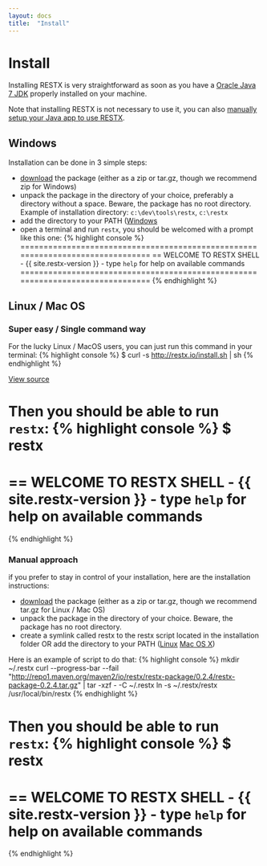 ```yaml
---
layout: docs
title:  "Install"
---
```

# Install

Installing RESTX is very straightforward as soon as you have a [Oracle Java 7 JDK](http://www.oracle.com/technetwork/java/javase/downloads/index.html) properly installed on your machine.

Note that installing RESTX is not necessary to use it, you can also [manually setup your Java app to use RESTX](manual-app-bootstrap.html).

## Windows
Installation can be done in 3 simple steps:
- [download](/download.html) the package (either as a zip or tar.gz, though we recommend zip for Windows)
- unpack the package in the directory of your choice, preferably a directory without a space. Beware, the package has no root directory. Example of installation directory: `c:\dev\tools\restx`, `c:\restx`
- add the directory to your PATH ([Windows](http://www.computerhope.com/issues/ch000549.htm)
- open a terminal and run `restx`, you should be welcomed with a prompt like this one:
{% highlight console %}
===============================================================================
== WELCOME TO RESTX SHELL - {{ site.restx-version }} - type `help` for help on available commands
===============================================================================
{% endhighlight %}

## Linux / Mac OS

### Super easy / Single command way
For the lucky Linux / MacOS users, you can just run this command in your terminal:
{% highlight console %}
$ curl -s http://restx.io/install.sh | sh
{% endhighlight %}

[View source](https://github.com/restx/restx/blob/gh-pages/install.sh)

Then you should be able to run `restx`:
{% highlight console %}
$ restx
===============================================================================
== WELCOME TO RESTX SHELL - {{ site.restx-version }} - type `help` for help on available commands
===============================================================================
{% endhighlight %}


### Manual approach
if you prefer to stay in control of your installation, here are the installation instructions:
- [download](/download.html) the package (either as a zip or tar.gz, though we recommend tar.gz for Linux / Mac OS)
- unpack the package in the directory of your choice. Beware, the package has no root directory.
- create a symlink called restx to the restx script located in the installation folder OR add the directory to your PATH ([Linux](http://www.troubleshooters.com/linux/prepostpath.htm) [Mac OS X](http://keito.me/tutorials/macosx_path))

Here is an example of script to do that:
{% highlight console %}
mkdir ~/.restx
curl --progress-bar --fail "http://repo1.maven.org/maven2/io/restx/restx-package/0.2.4/restx-package-0.2.4.tar.gz" | tar -xzf - -C ~/.restx
ln -s ~/.restx/restx /usr/local/bin/restx
{% endhighlight %}

Then you should be able to run `restx`:
{% highlight console %}
$ restx
===============================================================================
== WELCOME TO RESTX SHELL - {{ site.restx-version }} - type `help` for help on available commands
===============================================================================
{% endhighlight %}
